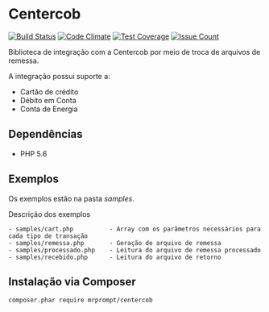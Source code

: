 Centercob
=========

[![Build Status](https://travis-ci.org/mrprompt/Centercob.svg?branch=master)](https://travis-ci.org/mrprompt/Centercob)
[![Code Climate](https://codeclimate.com/github/mrprompt/Centercob/badges/gpa.svg)](https://codeclimate.com/github/mrprompt/Centercob)
[![Test Coverage](https://codeclimate.com/github/mrprompt/Centercob/badges/coverage.svg)](https://codeclimate.com/github/mrprompt/Centercob/coverage)
[![Issue Count](https://codeclimate.com/github/mrprompt/Centercob/badges/issue_count.svg)](https://codeclimate.com/github/mrprompt/Centercob)

Biblioteca de integração com a Centercob por meio de troca de arquivos de remessa.

A integração possui suporte a:

- Cartão de crédito
- Débito em Conta
- Conta de Energia

## Dependências

- PHP 5.6
   
## Exemplos

Os exemplos estão na pasta *samples*.

Descrição dos exemplos

    - samples/cart.php          - Array com os parâmetros necessários para cada tipo de transação
    - samples/remessa.php       - Geração de arquivo de remessa
    - samples/processado.php    - Leitura do arquivo de remessa processado
    - samples/recebido.php      - Leitura do arquivo de retorno
    
## Instalação via Composer

```
composer.phar require mrprompt/centercob
```
